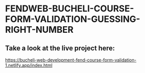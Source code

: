 # FENDWEB-BUCHELI-COURSE-FORM-VALIDATION-GUESSING-RIGHT-NUMBER

## Take a look at the live project here:
https://bucheli-web-development-fend-course-form-validation-1.netlify.app/index.html
